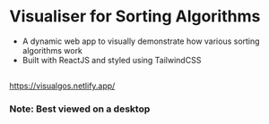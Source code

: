 # Visualiser for Sorting Algorithms

- A dynamic web app to visually demonstrate how various sorting algorithms work
- Built with ReactJS and styled using TailwindCSS

## 
https://visualgos.netlify.app/

### Note: Best viewed on a desktop
